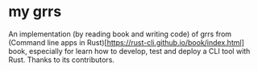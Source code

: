 # my grrs
An implementation (by reading book and writing code) of grrs from (Command line apps in Rust)[https://rust-cli.github.io/book/index.html] book, especially for learn how to develop, test and deploy a CLI tool with Rust. Thanks to its contributors.

